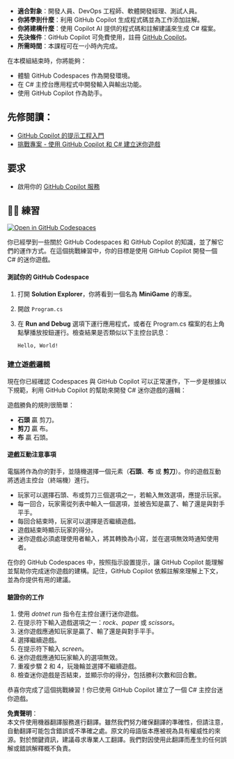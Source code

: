 - **適合對象**：開發人員、DevOps 工程師、軟體開發經理、測試人員。
- **你將學到什麼**：利用 GitHub Copilot 生成程式碼並為工作添加註解。
- **你將建構什麼**：使用 Copilot AI 提供的程式碼和註解建議來生成 C# 檔案。
- **先決條件**：GitHub Copilot 可免費使用，註冊 [GitHub Copilot](https://gh.io/copilot)。
- **所需時間**：本課程可在一小時內完成。

在本模組結束時，你將能夠：

- 體驗 GitHub Codespaces 作為開發環境。
- 在 C# 主控台應用程式中開發輸入與輸出功能。
- 使用 GitHub Copilot 作為助手。

## 先修閱讀：
- [GitHub Copilot 的提示工程入門](https://learn.microsoft.com/training/modules/introduction-prompt-engineering-with-github-copilot/)
- [挑戰專案 - 使用 GitHub Copilot 和 C# 建立迷你遊戲](https://learn.microsoft.com/training/modules/challenge-project-create-mini-game-with-copilot-dotnet/)

## 要求

- 啟用你的 [GitHub Copilot 服務](https://github.com/github-copilot/signup)

## 💪🏽 練習

[![Open in GitHub Codespaces](https://github.com/codespaces/badge.svg)](https://codespaces.new/microsoft/mastering-github-copilot-for-dotnet-csharp-developers?devcontainer_path=.devcontainer%2Fmini-game%2Fdevcontainer.json)

你已經學到一些關於 GitHub Codespaces 和 GitHub Copilot 的知識，並了解它們的運作方式。在這個挑戰練習中，你的目標是使用 GitHub Copilot 開發一個 C# 的迷你遊戲。

#### 測試你的 GitHub Codespace

1. 打開 **Solution Explorer**，你將看到一個名為 **MiniGame** 的專案。
1. 開啟 `Program.cs`

1. 在 **Run and Debug** 選項下運行應用程式，或者在 Program.cs 檔案的右上角點擊播放按鈕運行。檢查結果是否類似以下主控台訊息：

   ```bash
   Hello, World!
   ```
   
### 建立遊戲邏輯

現在你已經確認 Codespaces 與 GitHub Copilot 可以正常運作，下一步是根據以下規範，利用 GitHub Copilot 的幫助來開發 C# 迷你遊戲的邏輯：

遊戲勝負的規則很簡單：

- **石頭** 贏 剪刀。
- **剪刀** 贏 布。
- **布** 贏 石頭。

#### 遊戲互動注意事項

電腦將作為你的對手，並隨機選擇一個元素（**石頭**、**布** 或 **剪刀**）。你的遊戲互動將透過主控台（終端機）進行。

- 玩家可以選擇石頭、布或剪刀三個選項之一，若輸入無效選項，應提示玩家。
- 每一回合，玩家需從列表中輸入一個選項，並被告知是贏了、輸了還是與對手平手。
- 每回合結束時，玩家可以選擇是否繼續遊戲。
- 遊戲結束時顯示玩家的得分。
- 迷你遊戲必須處理使用者輸入，將其轉換為小寫，並在選項無效時通知使用者。

在你的 GitHub Codespaces 中，按照指示設置提示，讓 GitHub Copilot 能理解並幫助你完成迷你遊戲的建構。記住，GitHub Copilot 依賴註解來理解上下文，並為你提供有用的建議。

#### 驗證你的工作

1. 使用 *dotnet run* 指令在主控台運行迷你遊戲。
2. 在提示符下輸入遊戲選項之一：*rock*、*paper* 或 *scissors*。
3. 迷你遊戲應通知玩家是贏了、輸了還是與對手平手。
4. 選擇繼續遊戲。
5. 在提示符下輸入 *screen*。
6. 迷你遊戲應通知玩家輸入的選項無效。
7. 重複步驟 2 和 4，玩幾輪並選擇不繼續遊戲。
8. 檢查迷你遊戲是否結束，並顯示你的得分，包括勝利次數和回合數。

恭喜你完成了這個挑戰練習！你已使用 GitHub Copilot 建立了一個 C# 主控台迷你遊戲。

**免責聲明**：  
本文件使用機器翻譯服務進行翻譯。雖然我們努力確保翻譯的準確性，但請注意，自動翻譯可能包含錯誤或不準確之處。原文的母語版本應被視為具有權威性的來源。對於關鍵資訊，建議尋求專業人工翻譯。我們對因使用此翻譯而產生的任何誤解或錯誤解釋概不負責。
